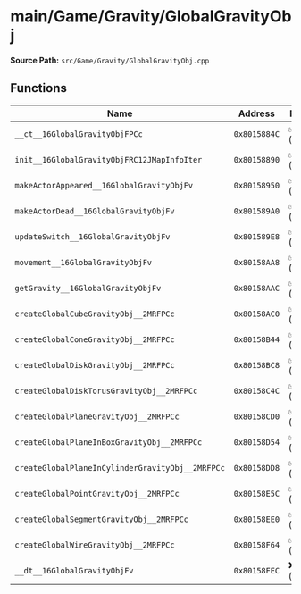 # main/Game/Gravity/GlobalGravityObj

**Source Path:** `src/Game/Gravity/GlobalGravityObj.cpp`

## Functions

| Name | Address | Match % |
|------|---------|---------|
| `__ct__16GlobalGravityObjFPCc` | `0x8015884C` | :white_check_mark: (100.0%) |
| `init__16GlobalGravityObjFRC12JMapInfoIter` | `0x80158890` | :white_check_mark: (100.0%) |
| `makeActorAppeared__16GlobalGravityObjFv` | `0x80158950` | :white_check_mark: (100.0%) |
| `makeActorDead__16GlobalGravityObjFv` | `0x801589A0` | :white_check_mark: (100.0%) |
| `updateSwitch__16GlobalGravityObjFv` | `0x801589E8` | :white_check_mark: (100.0%) |
| `movement__16GlobalGravityObjFv` | `0x80158AA8` | :white_check_mark: (100.0%) |
| `getGravity__16GlobalGravityObjFv` | `0x80158AAC` | :white_check_mark: (100.0%) |
| `createGlobalCubeGravityObj__2MRFPCc` | `0x80158AC0` | :white_check_mark: (100.0%) |
| `createGlobalConeGravityObj__2MRFPCc` | `0x80158B44` | :white_check_mark: (100.0%) |
| `createGlobalDiskGravityObj__2MRFPCc` | `0x80158BC8` | :white_check_mark: (100.0%) |
| `createGlobalDiskTorusGravityObj__2MRFPCc` | `0x80158C4C` | :white_check_mark: (100.0%) |
| `createGlobalPlaneGravityObj__2MRFPCc` | `0x80158CD0` | :white_check_mark: (100.0%) |
| `createGlobalPlaneInBoxGravityObj__2MRFPCc` | `0x80158D54` | :white_check_mark: (100.0%) |
| `createGlobalPlaneInCylinderGravityObj__2MRFPCc` | `0x80158DD8` | :white_check_mark: (100.0%) |
| `createGlobalPointGravityObj__2MRFPCc` | `0x80158E5C` | :white_check_mark: (100.0%) |
| `createGlobalSegmentGravityObj__2MRFPCc` | `0x80158EE0` | :white_check_mark: (100.0%) |
| `createGlobalWireGravityObj__2MRFPCc` | `0x80158F64` | :white_check_mark: (100.0%) |
| `__dt__16GlobalGravityObjFv` | `0x80158FEC` | :x: (95.7%) |